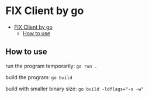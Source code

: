 # FIX Client by go

- [FIX Client by go](#fix-client-by-go)
  - [How to use](#how-to-use)

## How to use

run the program temporarily: `go run .`

build the program: `go build`

build with smaller binary size: `go build -ldflags="-s -w"`